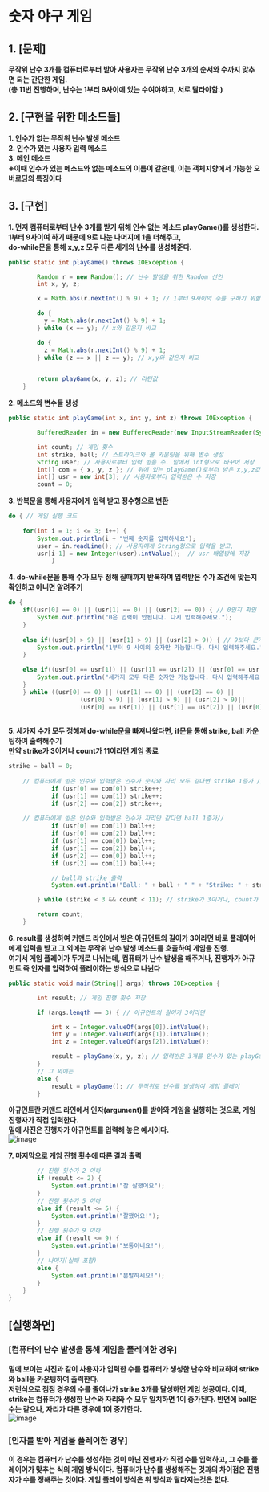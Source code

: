 # 숫자 야구 게임
## 1. [문제]
**무작위 난수 3개를 컴퓨터로부터 받아 사용자는 무작위 난수 3개의 순서와 수까지 맞추면 되는 간단한 게임.**   
**(총 11번 진행하며, 난수는 1부터 9사이에 있는 수여야하고, 서로 달라야함.)**
## 2. [구현을 위한 메소드들]
**1. 인수가 없는 무작위 난수 발생 메소드**     
**2. 인수가 있는 사용자 입력 메소드**    
**3. 메인 메소드**    
**※이때 인수가 있는 메소드와 없는 메소드의 이름이 같은데, 이는 객체지향에서 가능한 오버로딩의 특징이다**
## 3. [구현]
**1. 먼저 컴퓨터로부터 난수 3개를 받기 위해 인수 없는 메소드 playGame()를 생성한다.**    
**1부터 9사이여 하기 때문에 9로 나눈 나머지에 1을 더해주고,**   
**do-while문을 통해 x,y,z 모두 다른 세개의 난수를 생성해준다.**
``` java
public static int playGame() throws IOException {

		Random r = new Random(); // 난수 발생을 위한 Random 선언
		int x, y, z;

		x = Math.abs(r.nextInt() % 9) + 1; // 1부터 9사이의 수를 구하기 위함.

		do {
		  y = Math.abs(r.nextInt() % 9) + 1; 
		} while (x == y); // x와 같은지 비교

		do {
		  z = Math.abs(r.nextInt() % 9) + 1;
		} while (z == x || z == y); // x,y와 같은지 비교


		return playGame(x, y, z); // 리턴값
	}
```
**2. 메소드와 변수들 생성**
``` java
public static int playGame(int x, int y, int z) throws IOException {

		BufferedReader in = new BufferedReader(new InputStreamReader(System.in));

		int count; // 게임 횟수
		int strike, ball; // 스트라이크와 볼 카운팅을 위해 변수 생성
		String user; // 사용자로부터 입력 받을 수. 밑에서 int형으로 바꾸어 저장
		int[] com = { x, y, z }; // 위에 있는 playGame()로부터 받은 x,y,z값 저장
		int[] usr = new int[3]; // 사용자로부터 입력받은 수 저장
		count = 0; 
```
**3. 반복문을 통해 사용자에게 입력 받고 정수형으로 변환**
``` java
do { // 게임 실행 코드
				
	for(int i = 1; i <= 3; i++) { 
		System.out.println(i + "번째 숫자를 입력하세요"); 
		user = in.readLine(); // 사용자에게 String형으로 입력을 받고,
		usr[i-1] = new Integer(user).intValue();  // usr 배열방에 저장
			}
```
**4. do-while문을 통해 수가 모두 정해 질때까지 반복하며 입력받은 수가 조건에 맞는지 확인하고 아니면 알려주기**
``` java
do {
	if((usr[0] == 0) || (usr[1] == 0) || (usr[2] == 0)) { // 0인지 확인
		System.out.println("0은 입력이 안됩니다. 다시 입력해주세요.");
	} 
				
	else if((usr[0] > 9) || (usr[1] > 9) || (usr[2] > 9)) { // 9보다 큰지 확인
		System.out.println("1부터 9 사이의 숫자만 가능합니다. 다시 입력해주세요.");
	} 
				
	else if((usr[0] == usr[1]) || (usr[1] == usr[2]) || (usr[0] == usr[2])) { // 모두 다른 수 인지 확인
		System.out.println("세가지 모두 다른 숫자만 가능합니다. 다시 입력해주세요.");
	}
	} while ((usr[0] == 0) || (usr[1] == 0) || (usr[2] == 0) || 
					(usr[0] > 9) || (usr[1] > 9) || (usr[2] > 9)|| 
					(usr[0] == usr[1]) || (usr[1] == usr[2]) || (usr[0] == usr[2]));
				
```
**5. 세가지 수가 모두 정해져 do-while문을 빠져나왔다면, if문을 통해 strike, ball 카운팅하여 출력해주기**     
**만약 strike가 3이거나 count가 11이라면 게임 종료**
``` java
strike = ball = 0;
			
	// 컴퓨터에게 받은 인수와 입력받은 인수가 숫자와 자리 모두 같다면 strike 1증가 //
			if (usr[0] == com[0]) strike++; 
			if (usr[1] == com[1]) strike++;
			if (usr[2] == com[2]) strike++;
	
	// 컴퓨터에게 받은 인수와 입력받은 인수가 자리만 같다면 ball 1증가//
			if (usr[0] == com[1]) ball++;
			if (usr[0] == com[2]) ball++;
			if (usr[1] == com[0]) ball++;
			if (usr[1] == com[2]) ball++;
			if (usr[2] == com[0]) ball++;
			if (usr[2] == com[1]) ball++;

			// ball과 strike 출력
			System.out.println("Ball: " + ball + " " + "Strike: " + strike);

		} while (strike < 3 && count < 11); // strike가 3이거나, count가 11이라면 종료

		return count;
	}
```
**6. result를 생성하여 커맨드 라인에서 받은 아규먼트의 길이가 3이라면 바로 플레이어에게 입력을 받고 그 외에는 무작위 난수 발생 메소드를 호출하여 게임을 진행.**   
**여기서 게임 플레이가 두개로 나뉘는데, 컴퓨터가 난수 발생을 해주거나, 진행자가 아규먼트 즉 인자를 입력하여 플레이하는 방식으로 나뉜다**

``` java
public static void main(String[] args) throws IOException {

		int result; // 게임 진행 횟수 저장

		if (args.length == 3) { // 아규먼트의 길이가 3이라면

			int x = Integer.valueOf(args[0]).intValue(); 
			int y = Integer.valueOf(args[1]).intValue();
			int z = Integer.valueOf(args[2]).intValue();

			result = playGame(x, y, z); // 입력받은 3개를 인수가 있는 playGame()로 바로 보내 게임 플레이
		}
		// 그 외에는
		else { 
			result = playGame(); // 무작위로 난수를 발생하여 게임 플레이
		}
```
**아규먼트란 커맨드 라인에서 인자(argument)를 받아와 게임을 실행하는 것으로, 게임 진행자가 직접 입력한다.**     
**밑에 사진은 진행자가 아규먼트를 입력해 놓은 예시이다.**      
![image](https://github.com/hwan06/numberBaseball/assets/114748934/3986a0b4-9e72-40cc-b98a-0b7a920e3c0c)


**7. 마지막으로 게임 진행 횟수에 따른 결과 출력**
``` java
		// 진행 횟수가 2 이하
		if (result <= 2) { 
			System.out.println("참 잘했어요");
		} 
		// 진행 횟수가 5 이하
		else if (result <= 5) {
			System.out.println("잘했어요!");
		} 
		// 진행 횟수가 9 이하
		else if (result <= 9) {
			System.out.println("보통이네요!");
		} 
		// 나머지(실패 포함)
		else {
			System.out.println("분발하세요!");
		}
	}
}
```
## [실행화면]
### [컴퓨터의 난수 발생을 통해 게임을 플레이한 경우]
**밑에 보이는 사진과 같이 사용자가 입력한 수를 컴퓨터가 생성한 난수와 비교하며 strike와 ball을 카운팅하여 출력한다.**   
**저런식으로 점점 경우의 수를 줄여나가 strike 3개를 달성하면 게임 성공이다. 이때, strike는 컴퓨터가 생성한 난수와 자리와 수 모두 일치하면 1이 증가된다. 반면에 ball은 수는 같으나, 자리가 다른 경우에 1이 증가한다.**     
![image](https://github.com/hwan06/numberBaseball/assets/114748934/5fb4f42c-bc6a-4484-9b2d-cae8f3617084)
### [인자를 받아 게임을 플레이한 경우]
**이 경우는 컴퓨터가 난수를 생성하는 것이 아닌 진행자가 직접 수를 입력하고, 그 수를 플레이어가 맞추는 식의 게임 방식이다.**
**컴퓨터가 난수를 생성해주는 것과의 차이점은 진행자가 수를 정해주는 것이다. 게임 플레이 방식은 위 방식과 달라지는것은 없다.**
